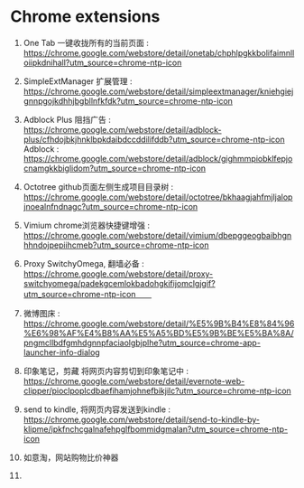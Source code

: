 # Chrome extensions 

1. One Tab 一键收拢所有的当前页面 : https://chrome.google.com/webstore/detail/onetab/chphlpgkkbolifaimnlloiipkdnihall?utm_source=chrome-ntp-icon  

2. SimpleExtManager 扩展管理 :  https://chrome.google.com/webstore/detail/simpleextmanager/kniehgiejgnnpgojkdhhjbgbllnfkfdk?utm_source=chrome-ntp-icon 

3. Adblock Plus 阻挡广告 : https://chrome.google.com/webstore/detail/adblock-plus/cfhdojbkjhnklbpkdaibdccddilifddb?utm_source=chrome-ntp-icon 
  Adblock : https://chrome.google.com/webstore/detail/adblock/gighmmpiobklfepjocnamgkkbiglidom?utm_source=chrome-ntp-icon 
  
4. Octotree github页面左侧生成项目目录树 : https://chrome.google.com/webstore/detail/octotree/bkhaagjahfmjljalopjnoealnfndnagc?utm_source=chrome-ntp-icon  

5. Vimium chrome浏览器快捷键增强 : https://chrome.google.com/webstore/detail/vimium/dbepggeogbaibhgnhhndojpepiihcmeb?utm_source=chrome-ntp-icon  

6. Proxy SwitchyOmega, 翻墙必备 :　https://chrome.google.com/webstore/detail/proxy-switchyomega/padekgcemlokbadohgkifijomclgjgif?utm_source=chrome-ntp-icon　　

7. 微博图床 : https://chrome.google.com/webstore/detail/%E5%9B%B4%E8%84%96%E6%98%AF%E4%B8%AA%E5%A5%BD%E5%9B%BE%E5%BA%8A/pngmcllbdfgmhdgnnpfaciaolgbjplhe?utm_source=chrome-app-launcher-info-dialog  

8. 印象笔记，剪藏 将网页内容剪切到印象笔记中 : https://chrome.google.com/webstore/detail/evernote-web-clipper/pioclpoplcdbaefihamjohnefbikjilc?utm_source=chrome-ntp-icon  

9. send to kindle, 将网页内容发送到kindle : https://chrome.google.com/webstore/detail/send-to-kindle-by-klipme/ipkfnchcgalnafehpglfbommidgmalan?utm_source=chrome-ntp-icon  

10. 如意淘，网站购物比价神器 

11. 
